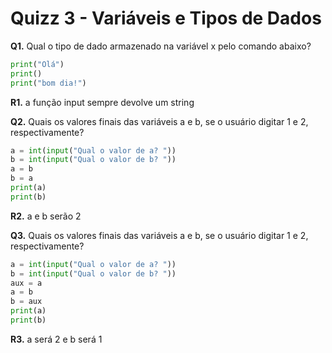 # Quizz 3 - Variáveis e Tipos de Dados

**Q1.** Qual o tipo de dado armazenado na variável x pelo comando abaixo?

```python
print("Olá")
print()
print("bom dia!")
```

**R1.** a função input sempre devolve um string

**Q2.** Quais os valores finais das variáveis a e b, se o usuário digitar 1 e 2, respectivamente?

```python
a = int(input("Qual o valor de a? "))
b = int(input("Qual o valor de b? "))
a = b
b = a
print(a)
print(b)
```

**R2.** a e b serão 2

**Q3.** Quais os valores finais das variáveis a e b, se o usuário digitar 1 e 2, respectivamente?

```python
a = int(input("Qual o valor de a? "))
b = int(input("Qual o valor de b? "))
aux = a
a = b
b = aux
print(a)
print(b)
```

**R3.** a será 2 e b será 1